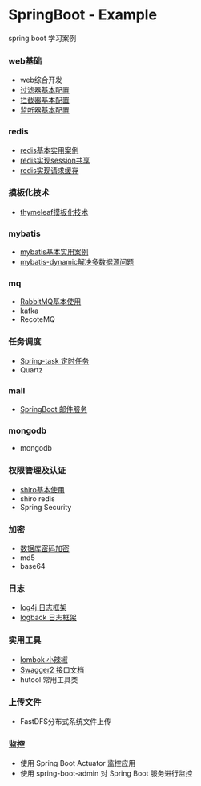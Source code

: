 # SpringBoot - Example

spring boot 学习案例

### web基础
- web综合开发  
- [过滤器基本配置](./spring-boot-filter) 
- [拦截器基本配置](./spring-boot-interceptor) 
- [监听器基本配置](./spring-boot-listener) 

### redis
- [redis基本实用案例](./spring-boot-redis)
- [redis实现session共享](./spring-boot-redis-session)
- [redis实现请求缓存](./spring-boot-redis-cache)

### 摸板化技术
- [thymeleaf摸板化技术](./spring-boot-thymeleaf)

### mybatis
- [mybatis基本实用案例](./spring-boot-mybatis-plus)
- [mybatis-dynamic解决多数据源问题](./spring-boot-mybatis-plus-dynamic-datasource)

### mq
- [RabbitMQ基本使用](./spring-boot-rabbitmq)
- kafka
- RecoteMQ

### 任务调度
- [Spring-task 定时任务](./spring-boot-scheduler)
- Quartz

### mail
- [SpringBoot 邮件服务](./spring-boot-mail)

### mongodb
- mongodb

### 权限管理及认证
- [shiro基本使用](./spring-boot-shiro)
- shiro redis
- Spring Security

### 加密
- [数据库密码加密](./spring-boot-jasypt)
- md5
- base64

### 日志
- [log4j 日志框架](./spring-boot-log-log4j2)
- [logback 日志框架](./spring-boot-log-logback)

### 实用工具
- [lombok 小辣椒](./spring-boot-lombok)
- [Swagger2 接口文档](./spring-boot-swagger2) 
- hutool 常用工具类

### 上传文件
- FastDFS分布式系统文件上传

### 监控
- 使用 Spring Boot Actuator 监控应用
- 使用 spring-boot-admin 对 Spring Boot 服务进行监控
